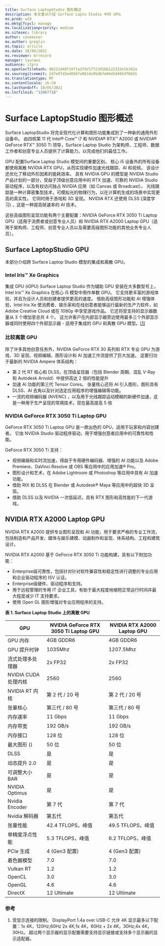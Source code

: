 ```yaml
---
title: Surface LaptopStudio 图形概述
description: 本文重点介绍 Surface Lapto Studio 中的 GPU。
ms.prod: w10
ms.mktglfcycl: manage
ms.localizationpriority: medium
ms.sitesec: library
author: coveminer
ms.author: greglin
ms.topic: article
ms.date: 10/04/2021
ms.reviewer: brrecord
manager: laurawi
audience: itpro
ms.openlocfilehash: 80221d49f10f1a2fdc57723d1b6122333e1b192a
ms.sourcegitcommit: 247e97d3ed856fa9814e95db7e04e5d4054f6bb5
ms.translationtype: MT
ms.contentlocale: zh-CN
ms.lasthandoff: 10/05/2021
ms.locfileid: "12067718"
---
```

# <a name="surface-laptop-studio-graphics-overview"></a>Surface LaptopStudio 图形概述

Surface LaptopStudio 将完全现代化计算和图形功能集成到了一种新的通用外形设备中。 由四核第 11 代 Intel® Core™ i7 和 NVIDIA® RTX™ A2000 或 NVIDIA® GeForce RTX™ 3050 Ti 领导，Surface Laptop Studio 为架构师、工程师、数据工作者和创意专业人员提供了计算能力，以完成他们的最佳工作。
 
GPU 配置Surface Laptop Studio 模型间的重要区别。 核心 i5 设备外的所有设备都使用离散 NVIDIA RTX GPU，从而实现硬件加速光线跟踪、AI 和视频。 该设计还优化了移动外形因素的能耗效率。 具有 NVIDIA GPU 的模型是 NVIDIA Studio 产品计划的一部分，受益于顶级创意应用中的 RTX 加速、可靠的 NVIDIA Studio 驱动程序，以及有权访问独占 NVIDIA 应用（如 Canvas 或 Broadcast）。 光线跟踪是一种计算密集型技术，可模拟光的物理行为，以在计算机生成的场景中实现更高的真实性。 它同时用于游戏和 3D 呈现。 NVIDIA RTX 还使用 DLSS (深度学习) ，这是一种提高帧速率的 AI 技术。
 
这些高级图形呈现功能有两个主要配置：NVIDIA GeForce RTX 3050 Ti Laptop GPU（适用于消费者或创意专业人员）和 NVIDIA RTX A2000 Laptop GPU（适用于架构师、工程师、创意专业人员以及需要高级图形功能的其他业务专业人员）。
 
## <a name="surface-laptop-studio-gpus"></a>Surface LaptopStudio GPU

本部分介绍跨 Surface Laptop Studio 模型的集成和离散 GPU。

### <a name="intel-iris-xe-graphics"></a>Intel Iris™ Xe Graphics

集成 GPU (iGPU) Surface Laptop Studio 作为辅助 GPU 安装在大多数型号上，Intel Iris™ Xe Graphics 在核心 i5 模型中用作单数 GPU。 它支持更丰富的游戏体验，并且为设计人员和创建者提供更高的速度。 借助高级图形功能和 AI 增强体验，Intel Iris Xe 使消费者、娱乐家和在线创意者能够运行最新的生产力软件，如 Adobe Creative Cloud 或在 1080p 中享受游戏作品。 它还将受支持的显示器数量从 3 个增加至总共 4 个。 这允许客户在内部显示器旁边使用最多三个外部显示器或同时使用四个外部显示器 - 适用于集成的 GPU 和离散 GPU 模型。[[1]](#references)

### <a name="comparing-discrete-gpus"></a>比较离散 GPU

除了许多其他创意任务外，NVIDIA GeForce RTX 30 系列和 RTX 专业 GPU 为游戏、3D 呈现、视频编辑、图形设计和 AI 加速工作流提供了巨大加速。 这要归功于最新的 NVIDIA Ampere 体系结构：

- 第 2 代 RT 核心和 DLSS，在顶级呈现器（包括 Blender 周期、混乱 V-Ray 和 Autodesk Arnold）中提供高达 2 倍的性能提升
- 加速 AI 功能的第三代 Tensor Cores。 张量核心还将 AI 引入图形，图形具有 DLSS、AI 去角以及针对选定应用程序的增强编辑等功能。
- 一流的视频编码器 (NVENC) ，以及用于光线跟踪运动模糊的新硬件加速，这是一种用于生产呈现的常用技术，现在最高提高 5 倍

### <a name="nvidia-geforce-rtx-3050-ti-laptop-gpu"></a>NVIDIA GeForce RTX 3050 Ti Laptop GPU

GeForce RTX 3050 Ti Laptop GPU 是一款出色的 GPU，适用于玩家和内容创建者。 它由 NVIDIA Studio 驱动程序驱动，用于增强创意者应用中的可靠性和性能。
 
GeForce RTX 3050 Ti 支持：

- 视频编辑和实时流加速，得益于专用硬件编码器、增强的 AI 功能以及 Adobe Premiere、DaVinci Resolve 或 OBS 等应用中的应用加速® Pro。
- 图形设计和艺术，在 Adobe Lightroom 或 Photoshop 等应用中具有 AI 加速功能。
- 借助 RtX 和 DLSS 在 Blender 或 Autodesk® Maya 等应用中的超快 3D 呈现。 
- 借助 DLSS 以及 NVIDIA 一次低延迟，具有 RTX 图形和高性能的下一代游戏。

## <a name="nvidia-rtx-a2000-laptop-gpu"></a>NVIDIA RTX A2000 Laptop GPU

NVIDIA RTX A2000 提供专业图形呈现和 AI 功能，用于要求严格的专业工作流，包括制造和产品开发、媒体与娱乐建模、动画制作和呈现、体系结构、工程和建筑设计。
 
NVIDIA RTX A2000 基于 GeForce RTX 3050 Ti 功能构建，具有以下附加功能：

- Enterprise级可靠性，包括针对针对软件兼容性和稳定性进行调整的专业应用和企业驱动程序的 ISV 认证。
- Enterprise级硬件、驱动程序和支持。
- 用于远程管理的专用 IT 企业工具，有助于最大程度地缩短正常运行时间并最大程度减少 IT 支持要求。
- 使用 Open GL 图形增强对专业应用程序的支持。
 
**表 1. Surface Laptop Studio 上的离散 GPU**

| GPU                                         | NVIDIA GeForce RTX 3050 Ti Laptop GPU | NVIDIA RTX A2000 Laptop GPU |
| ------------------------------------------- | ------------------------------------- | --------------------------- |
| GPU 内存                                  | 4GB GDDR6                             | 4GB GDDR6                   |
| GPU 提升时钟                             | 1035Mhz                               | 1207.5Mhz                   |
| 流式处理多处理器                   | 2x FP32                               | 2x FP32                     |
| NVIDIA CUDA 处理内核                | 2560                                  | 2560                        |
| NVIDIA RT 内核                             | 第 2 代 / 20 号                          | 第 2 代 / 20 号                |
| 张量核心                                | 第三代 / 80 号                          | 第三代 / 80 号                |
| 内存速率                                 | 11 Gbps                               | 11 Gbps                     |
| 内存带宽                            | 192 GB/s                              | 192 GB/s                    |
| 内存接口                            | 128 位                               | 128 位                    |
| 最大图形 ()                   | 50 位                              | 50 位                    |
| DLSS                                        | 是                                   | 是                         |
| 动态提升 2.0                           | 是                                   | 是                         |
| 可调整大小 BAR                               | 是                                   | 是                         |
| NVIDIA Optimus                              | 是                                   | 是                         |
| Nvidia Encoder                              | 第 7 代                               | 第 7 代                     |
| Nvidia 解码器                              | 第五代                               | 第五代                     |
| 张量性能                          | 42.4 TFLOPS，峰值                     | 49.5 TFLOPS，峰值           |
| 单精度浮点性能 | 5.3 TFLOPS，峰值                      | 6.2 TFLOPS，峰值            |
| PCIe 生成                             | 4 (Gen3 配置)                    | 4 (Gen3 配置)          |
| 着色器模型                                | 7.0                                   | 7.0                         |
| Vulkan RT                                   | 1.2                                   | 1.2                         |
| OpenCL                                      | 3.0                                   | 3.0                         |
| OpenGL                                      | 4.6                                   | 4.6                         |
| DirectX                                     | 12 Ultimate                           | 12 Ultimate                 |

 
### <a name="references"></a>参考

1. 受显示连接的限制。 DisplayPort 1.4a over USB-C 允许 4K 显示最多以下配置：1x 4K，120Hz;60Hz 2x 4K;1x 4K，60Hz + 2x 4K，30Hz;4x 4K，30Hz。 超过两个显示器的显示配置需要支持显示链接或支持多个显示器的显示适配器。

